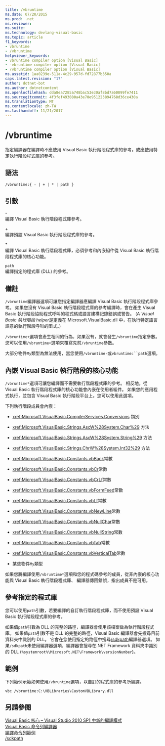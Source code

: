 ```yaml
---
title: /vbruntime
ms.date: 07/20/2015
ms.prod: .net
ms.reviewer: 
ms.suite: 
ms.technology: devlang-visual-basic
ms.topic: article
f1_keywords:
- vbruntime
- /vbruntime
helpviewer_keywords:
- vbruntime compiler option [Visual Basic]
- -vbruntime compiler option [Visual Basic]
- /vbruntime compiler option [Visual Basic]
ms.assetid: 1aa0239e-511a-4c29-957d-fd72877b350a
caps.latest.revision: "17"
author: dotnet-bot
ms.author: dotnetcontent
ms.openlocfilehash: dda8ea7285a748bac53e30af8bd7a60099fe7411
ms.sourcegitcommit: 4f3fef493080a43e70e951223894768d36ce430a
ms.translationtype: MT
ms.contentlocale: zh-TW
ms.lasthandoff: 11/21/2017
---
```

# <a name="vbruntime"></a>/vbruntime
指定編譯器在編譯時不應使用 Visual Basic 執行階段程式庫的參考，或應使用特定執行階段程式庫的參考。  
  
## <a name="syntax"></a>語法  
  
```  
/vbruntime:{ - | + | * | path }  
```  
  
## <a name="arguments"></a>引數  
 \-  
 編譯 Visual Basic 執行階段程式庫參考。  
  
 \+  
 編譯預設 Visual Basic 執行階段程式庫的參考。  
  
 \*  
 編譯 Visual Basic 執行階段程式庫，必須參考和內嵌組件從 Visual Basic 執行階段程式庫的核心功能。  
  
 `path`  
 編譯指定的程式庫 (DLL) 的參考。  
  
## <a name="remarks"></a>備註  
 `/vbruntime`編譯器選項可讓您指定編譯器應編譯 Visual Basic 執行階段程式庫參考。 如果您沒有 Visual Basic 執行階段程式庫的參考編譯時，會在產生 Visual Basic 執行階段協助程式呼叫的程式碼或語言建構記錄錯誤或警告。 (A *Visual Basic 執行階段 helper*是定義在 Microsoft.VisualBasic.dll 中，在執行特定語言語意的執行階段呼叫的函式。)  
  
 `/vbruntime+`選項會產生相同的行為，如果沒有，就會發生`/vbruntime`指定參數。 您可以使用`/vbruntime+`選項來覆寫先前`/vbruntime`參數。  
  
 大部分物件`My`類型為無法使用，當您使用`/vbruntime-`或`vbruntime:``path`選項。  
  
## <a name="embedding-visual-basic-runtime-core-functionality"></a>內嵌 Visual Basic 執行階段的核心功能  
 `/vbruntime*`選項可讓您編譯而不需要執行階段程式庫的參考。 相反地，從 Visual Basic 執行階段程式庫的核心功能會內嵌在使用者組件。 如果您的應用程式執行，並包含 Visual Basic 執行階段平台上，您可以使用此選項。  
  
 下列執行階段成員會內嵌：  
  
-   <xref:Microsoft.VisualBasic.CompilerServices.Conversions> 類別  
  
-   <xref:Microsoft.VisualBasic.Strings.AscW%28System.Char%29> 方法  
  
-   <xref:Microsoft.VisualBasic.Strings.AscW%28System.String%29> 方法  
  
-   <xref:Microsoft.VisualBasic.Strings.ChrW%28System.Int32%29> 方法  
  
-   <xref:Microsoft.VisualBasic.Constants.vbBack>常數  
  
-   <xref:Microsoft.VisualBasic.Constants.vbCr>常數  
  
-   <xref:Microsoft.VisualBasic.Constants.vbCrLf>常數  
  
-   <xref:Microsoft.VisualBasic.Constants.vbFormFeed>常數  
  
-   <xref:Microsoft.VisualBasic.Constants.vbLf>常數  
  
-   <xref:Microsoft.VisualBasic.Constants.vbNewLine>常數  
  
-   <xref:Microsoft.VisualBasic.Constants.vbNullChar>常數  
  
-   <xref:Microsoft.VisualBasic.Constants.vbNullString>常數  
  
-   <xref:Microsoft.VisualBasic.Constants.vbTab>常數  
  
-   <xref:Microsoft.VisualBasic.Constants.vbVerticalTab>常數  
  
-   某些物件`My`類型  
  
 如果您將編譯使用`/vbruntime*`選項和您的程式碼參考的成員，從非內嵌的核心功能與 Visual Basic 執行階段程式庫、 編譯器傳回錯誤，指出成員不是可用。  
  
## <a name="referencing-a-specified-library"></a>參考指定的程式庫  
 您可以使用`path`引數，若要編譯的自訂執行階段程式庫，而不使用預設 Visual Basic 執行階段程式庫的參考。  
  
 如果值`path`引數為 DLL 的完整的路徑，編譯器會使用該檔案做為執行階段程式庫。 如果值`path`引數不是 DLL 的完整的路徑，Visual Basic 編譯器會先搜尋目前資料夾中識別的 DLL。 它會在您使用指定的路徑中搜尋[/sdkpath](../../../visual-basic/reference/command-line-compiler/sdkpath.md)編譯器選項。 如果`/sdkpath`未使用編譯器選項，編譯器會搜尋在.NET Framework 資料夾中識別的 DLL (`%systemroot%\Microsoft.NET\Framework\versionNumber`)。  
  
## <a name="example"></a>範例  
 下列範例示範如何使用`/vbruntime`選項，以自訂的程式庫的參考所編譯。  
  
```  
vbc /vbruntime:C:\VBLibraries\CustomVBLibrary.dll  
```  
  
## <a name="see-also"></a>另請參閱  
 [Visual Basic 核心 – Visual Studio 2010 SP1 中新的編譯模式](http://blogs.msdn.com/b/vbteam/archive/2011/01/10/vb-core-new-compilation-mode-in-visual-studio-2010-sp1.aspx)  
 [Visual Basic 命令列編譯器](../../../visual-basic/reference/command-line-compiler/index.md)  
 [編譯命令列範例](../../../visual-basic/reference/command-line-compiler/sample-compilation-command-lines.md)  
 [/sdkpath](../../../visual-basic/reference/command-line-compiler/sdkpath.md)
